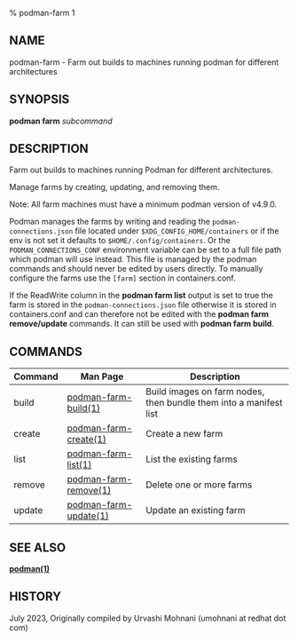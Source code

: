 % podman-farm 1

## NAME
podman\-farm - Farm out builds to machines running podman for different architectures

## SYNOPSIS
**podman farm** *subcommand*

## DESCRIPTION
Farm out builds to machines running Podman for different architectures.

Manage farms by creating, updating, and removing them.

Note: All farm machines must have a minimum podman version of v4.9.0.

Podman manages the farms by writing and reading the `podman-connections.json` file located under
`$XDG_CONFIG_HOME/containers` or if the env is not set it defaults to `$HOME/.config/containers`.
Or the `PODMAN_CONNECTIONS_CONF` environment variable can be set to a full file path which podman
will use instead.
This file is managed by the podman commands and should never be edited by users directly. To manually
configure the farms use the `[farm]` section in containers.conf.

If the ReadWrite column in the **podman farm list** output is set to true the farm is stored in the
`podman-connections.json` file otherwise it is stored in containers.conf and can therefore not be
edited with the **podman farm remove/update** commands. It can still be used with **podman farm build**.

## COMMANDS

| Command  | Man Page                                            | Description                                                       |
| -------- | ----------------------------------------------------| ----------------------------------------------------------------- |
| build    | [podman-farm\-build(1)](podman-farm-build.1.md)     | Build images on farm nodes, then bundle them into a manifest list |
| create   | [podman-farm\-create(1)](podman-farm-create.1.md)   | Create a new farm                                                 |
| list     | [podman-farm\-list(1)](podman-farm-list.1.md)       | List the existing farms                                           |
| remove   | [podman-farm\-remove(1)](podman-farm-remove.1.md)   | Delete one or more farms                                          |
| update   | [podman-farm\-update(1)](podman-farm-update.1.md)   | Update an existing farm                                           |

## SEE ALSO
**[podman(1)](podman.1.md)**

## HISTORY
July 2023, Originally compiled by Urvashi Mohnani (umohnani at redhat dot com)

